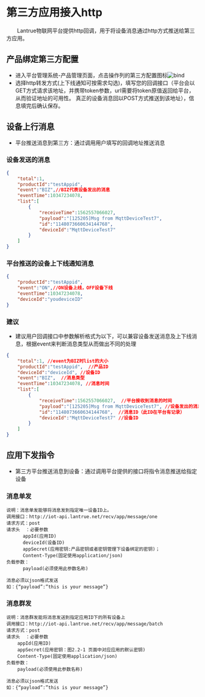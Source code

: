 # 第三方应用接入http
&emsp;&emsp;Lantrue物联网平台提供http回调，用于将设备消息通过http方式推送给第三方应用。

## 产品绑定第三方配置

+ 进入平台管理系统-产品管理页面，点击操作列的第三方配置图标<img :src="$withBase('/img/bind.png')" alt="bind">
+ 选择http转发方式(上下线通知可按需求勾选)，填写您的回调接口（平台会以GET方式请求该地址，并携带token参数，url需要将token原值返回给平台，从而验证地址的可用性。
真正的设备消息回以POST方式推送到该地址），信息填完后确认保存。

##  设备上行消息

+ 平台推送消息到第三方：通过调用用户填写的回调地址推送消息

### 设备发送的消息
```json
{
    "total":1,  
    "productId":"testAppid",
    "event":"BIZ",//BIZ代表设备发出的消息
    "eventTime":10347234078,
    "list":[
        {
            "receiveTime":1562557066027,
            "payload":"[125205]Msg from MqttDeviceTest7",
            "id":"1148073660634144768",
            "deviceId":"MqttDeviceTest7"
        }
    ]
}
```

### 平台推送的设备上下线通知消息
```json
{
    "productId":"testAppid",
    "event":"ON",//ON设备上线，OFF设备下线
    "eventTime":10347234078,
    "deviceId":"youdeviceID"
}
```

### 建议

+ 建议用户回调接口中参数解析格式为以下，可以兼容设备发送消息及上下线消息，根据event来判断消息类型从而做出不同的处理
```json
{
    "total":1, //event为BIZ时list的大小
    "productId":"testAppid",  //产品ID
    "deviceId":"deviceId", //设备ID
    "event":"BIZ",  //消息类型
    "eventTime":10347234078, //消息时间
    "list":[
        {
            "receiveTime":1562557066027,  //平台接收到消息的时间
            "payload":"[125205]Msg from MqttDeviceTest7", //设备发出的消息内容
            "id":"1148073660634144768",  //消息ID（此ID在平台有记录）
            "deviceId":"MqttDeviceTest7" //设备ID
        }
    ]
}
```
## 应用下发指令

+ 第三方平台推送消息到设备：通过调用平台提供的接口将指令消息推送给指定设备

### 消息单发
    说明：消息单发能够将消息发到指定唯一设备ID上。
    调用接口：http://iot-api.lantrue.net/recv/app/message/one
    请求方式：post
    请求头  ：必要参数
          appId(应用ID)
          deviceId(设备ID)
          appSecret(应用密钥:产品密钥或者密钥管理下设备绑定的密钥)；
          Content-Type(固定使用application/json)
    负载参数：
          payload(必须使用此参数名称)
          
    消息必须以json格式发送
    如：{“payload”:”this is your message”}

### 消息群发

    说明：消息群发能将消息发送到指定应用ID下的所有设备上
    调用接口：http://iot-api.lantrue.net/recv/app/message/batch
    请求方式：post
    请求头  ：必要参数
        appId(应用ID)
        appSecret(应用密钥：图2.2-1 页面中对应应用的默认密钥)
        Content-Type(固定使用application/json)
    负载参数：
        payload(必须使用此参数名称)
        
    消息必须以json格式发送
    如：{“payload”:”this is your message”}
